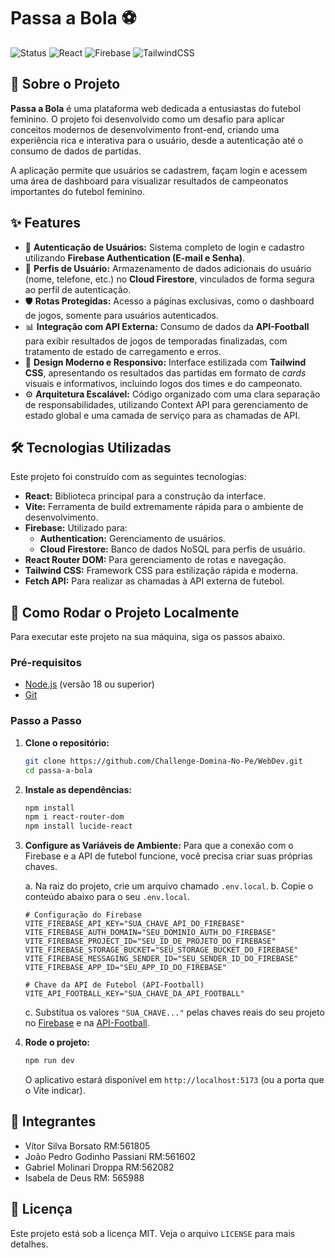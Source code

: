 # Passa a Bola ⚽

![Status](https://img.shields.io/badge/status-em--desenvolvimento-yellow)
![React](https://img.shields.io/badge/React-18.2.0-blue?logo=react)
![Firebase](https://img.shields.io/badge/Firebase-10.7.1-orange?logo=firebase)
![TailwindCSS](https://img.shields.io/badge/Tailwind-3.4.1-cyan?logo=tailwindcss)

## 📖 Sobre o Projeto

**Passa a Bola** é uma plataforma web dedicada a entusiastas do futebol feminino. O projeto foi desenvolvido como um desafio para aplicar conceitos modernos de desenvolvimento front-end, criando uma experiência rica e interativa para o usuário, desde a autenticação até o consumo de dados de partidas.

A aplicação permite que usuários se cadastrem, façam login e acessem uma área de dashboard para visualizar resultados de campeonatos importantes do futebol feminino.

## ✨ Features

-   🔐 **Autenticação de Usuários:** Sistema completo de login e cadastro utilizando **Firebase Authentication (E-mail e Senha)**.
-   👤 **Perfis de Usuário:** Armazenamento de dados adicionais do usuário (nome, telefone, etc.) no **Cloud Firestore**, vinculados de forma segura ao perfil de autenticação.
-   🛡️ **Rotas Protegidas:** Acesso a páginas exclusivas, como o dashboard de jogos, somente para usuários autenticados.
-   📊 **Integração com API Externa:** Consumo de dados da **API-Football** para exibir resultados de jogos de temporadas finalizadas, com tratamento de estado de carregamento e erros.
-   🎨 **Design Moderno e Responsivo:** Interface estilizada com **Tailwind CSS**, apresentando os resultados das partidas em formato de *cards* visuais e informativos, incluindo logos dos times e do campeonato.
-   ⚙️ **Arquitetura Escalável:** Código organizado com uma clara separação de responsabilidades, utilizando Context API para gerenciamento de estado global e uma camada de serviço para as chamadas de API.

## 🛠️ Tecnologias Utilizadas

Este projeto foi construído com as seguintes tecnologias:

-   **React:** Biblioteca principal para a construção da interface.
-   **Vite:** Ferramenta de build extremamente rápida para o ambiente de desenvolvimento.
-   **Firebase:** Utilizado para:
    -   **Authentication:** Gerenciamento de usuários.
    -   **Cloud Firestore:** Banco de dados NoSQL para perfis de usuário.
-   **React Router DOM:** Para gerenciamento de rotas e navegação.
-   **Tailwind CSS:** Framework CSS para estilização rápida e moderna.
-   **Fetch API:** Para realizar as chamadas à API externa de futebol.

## 🚀 Como Rodar o Projeto Localmente

Para executar este projeto na sua máquina, siga os passos abaixo.

### Pré-requisitos

-   [Node.js](https://nodejs.org/en/) (versão 18 ou superior)
-   [Git](https://git-scm.com/)

### Passo a Passo

1.  **Clone o repositório:**
    ```bash
    git clone https://github.com/Challenge-Domina-No-Pe/WebDev.git
    cd passa-a-bola
    ```

2.  **Instale as dependências:**
    ```bash
    npm install
    npm i react-router-dom
    npm install lucide-react
    ```

3.  **Configure as Variáveis de Ambiente:**
    Para que a conexão com o Firebase e a API de futebol funcione, você precisa criar suas próprias chaves.

    a. Na raiz do projeto, crie um arquivo chamado `.env.local`.
    b. Copie o conteúdo abaixo para o seu `.env.local`.

    ```env
    # Configuração do Firebase
    VITE_FIREBASE_API_KEY="SUA_CHAVE_API_DO_FIREBASE"
    VITE_FIREBASE_AUTH_DOMAIN="SEU_DOMINIO_AUTH_DO_FIREBASE"
    VITE_FIREBASE_PROJECT_ID="SEU_ID_DE_PROJETO_DO_FIREBASE"
    VITE_FIREBASE_STORAGE_BUCKET="SEU_STORAGE_BUCKET_DO_FIREBASE"
    VITE_FIREBASE_MESSAGING_SENDER_ID="SEU_SENDER_ID_DO_FIREBASE"
    VITE_FIREBASE_APP_ID="SEU_APP_ID_DO_FIREBASE"

    # Chave da API de Futebol (API-Football)
    VITE_API_FOOTBALL_KEY="SUA_CHAVE_DA_API_FOOTBALL"
    ```

    c. Substitua os valores `"SUA_CHAVE..."` pelas chaves reais do seu projeto no [Firebase](https://console.firebase.google.com/) e na [API-Football](https://www.api-football.com/).

4.  **Rode o projeto:**
    ```bash
    npm run dev
    ```
    O aplicativo estará disponível em `http://localhost:5173` (ou a porta que o Vite indicar).

## 👥 Integrantes
- Vítor Silva Borsato RM:561805   
- João Pedro Godinho Passiani RM:561602​
- Gabriel Molinari Droppa RM:562082
- Isabela de Deus RM: 565988

## 📄 Licença

Este projeto está sob a licença MIT. Veja o arquivo `LICENSE` para mais detalhes.